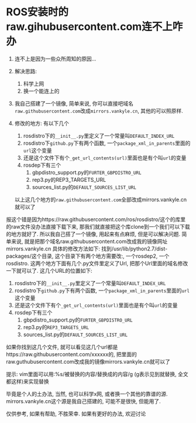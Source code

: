 # ROS安装时的raw.gihubusercontent.com连不上咋办

1. 连不上是因为一些众所周知的原因...

2. 解决思路:

   1. 科学上网
   2. 换一个能连上的

3. 我自己搭建了一个镜像, 简单来说, 你可以直接吧域名`raw.githubusercontent.com`改成`mirrors.vankyle.cn`, 其他的可以照原样. 

4. 修改的地方: 有以下几个

   1. rosdistro下的`__init__.py`里定义了一个常量叫`DEFAULT_INDEX_URL`
   2. rosdistro下`github.py`下有两个函数, 一个`package_xml_in_parents`里面的`url`这个变量
   3. 还是这个文件下有个`_get_url_contents(url)`里面也是有个叫`url`的变量
   4. rosdep下有三个
      1. gbpdistro_support.py的`FURTER_GBPDISTRO_URL`
      2. rep3.py的REP3_TARGETS_URL
      3. sources_list.py的`DEFAULT_SOURCES_LIST_URL`

   以上这几个地方的`raw.githubusercontent.com`全部改成mirrors.vankyle.cn就可以了



报这个错是因为https://raw.githubusercontent.com/ros/rosdistro/这个的库里的raw文件没办法直接下载下来, 那我们就直接把这个库clone到一个我们可以下载的地方就好了. 
所以我自己搭了一个镜像, 用起来有点麻烦, 但是可以解决问题. 简单来说, 就是把那个域名raw.githubusercontent.com改成我的镜像网址mirrors.vankyle.cn
具体的修改方法如下:
找到/usr/lib/python2.7/dist-packages/这个目录, 这个目录下有两个地方需要改:, 一个rosdep2, 一个rosdistro. 
这两个地方下面有几个.py文件里定义了Url, 把那个Url里面的域名修改一下就可以了. 这几个URL的位置如下: 

1. rosdistro下的`__init__.py`里定义了一个常量叫`DEFAULT_INDEX_URL`
2. rosdistro下`github.py`下有两个函数, 一个`package_xml_in_parents`里面的`url`这个变量
3. 还是这个文件下有个`_get_url_contents(url)`里面也是有个叫`url`的变量
4. rosdep下有三个
   1. gbpdistro_support.py的`FURTER_GBPDISTRO_URL`
   2. rep3.py的`REP3_TARGETS_URL`
   3.  sources_list.py的`DEFAULT_SOURCES_LIST_URL`

如果你找到这几个文件, 就可以看见这几个url都是https://raw.githubusercontent.com/xxxxxx的, 把里面的raw.guthubusercontent.com改成我的镜像mirrors.vankyle.cn就可以了

提示: vim里面可以用:%s/被替换的内容/替换成的内容/g (g表示见到就替换, 全文都这样)来实现替换

毕竟是个人的土办法, 当然, 也可以科学x网, 或者换一个其他的靠谱的源. mirrors.vankyle.cn这个源是我自己搭建的, 可能不是很快, 但能用了. 

仅供参考, 如果有帮助, 不胜荣幸. 如果有更好的办法, 欢迎讨论

